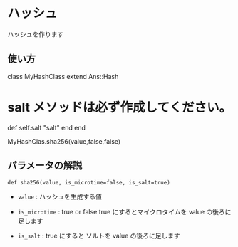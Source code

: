 ハッシュ
======================
ハッシュを作ります
 
 
使い方
------
class MyHashClass 
  extend Ans::Hash 
  # salt メソッドは必ず作成してください。 
  def self.salt 
    "salt" 
  end 
end 
  
MyHashClas.sha256(value,false,false)

パラメータの解説
----------------
    def sha256(value, is_microtime=false, is_salt=true)
   
  +   `value` :
      ハッシュを生成する値
       
  +   `is_microtime` :
        true or false 
        true にするとマイクロタイムを value の後ろに足します
       
  +   `is_salt` :
        true にすると ソルトを value の後ろに足します
